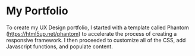 # My Portfolio
To create my UX Design portfolio, I started with a template called Phantom (https://html5up.net/phantom) to accelerate the process of creating a responsive framework. I then proceeded to customize all of the CSS, add Javascript functions, and populate content.
